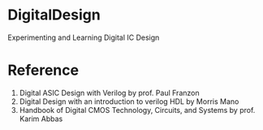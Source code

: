 # DigitalDesign
Experimenting and Learning Digital IC Design

<h1>Reference</h1>
<ol>
  <li>Digital ASIC Design with Verilog by prof. Paul Franzon</li>
  <li>Digital Design with an introduction to verilog HDL by Morris Mano</li>
  <li>Handbook of Digital CMOS Technology, Circuits, and Systems by prof. Karim Abbas</li>
</ol>

